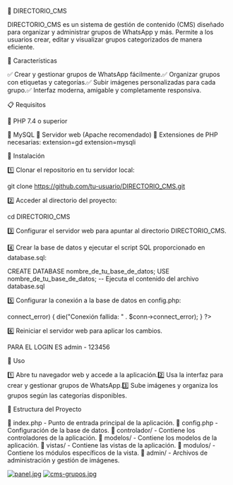 📌 DIRECTORIO_CMS

DIRECTORIO_CMS es un sistema de gestión de contenido (CMS) diseñado para organizar y administrar grupos de WhatsApp y más. Permite a los usuarios crear, editar y visualizar grupos categorizados de manera eficiente.

🚀 Características

✅ Crear y gestionar grupos de WhatsApp fácilmente.✅ Organizar grupos con etiquetas y categorías.✅ Subir imágenes personalizadas para cada grupo.✅ Interfaz moderna, amigable y completamente responsiva.

📋 Requisitos

🔹 PHP 7.4 o superior

🔹 MySQL
🔹 Servidor web (Apache recomendado)
🔹 Extensiones de PHP necesarias:
      extension=gd
      extension=mysqli  

🔧 Instalación

1️⃣ Clonar el repositorio en tu servidor local:

git clone https://github.com/tu-usuario/DIRECTORIO_CMS.git

2️⃣ Acceder al directorio del proyecto:

cd DIRECTORIO_CMS

3️⃣ Configurar el servidor web para apuntar al directorio DIRECTORIO_CMS.

4️⃣ Crear la base de datos y ejecutar el script SQL proporcionado en database.sql:

CREATE DATABASE nombre_de_tu_base_de_datos;
USE nombre_de_tu_base_de_datos;
-- Ejecuta el contenido del archivo database.sql

5️⃣ Configurar la conexión a la base de datos en config.php:

<?php
$servername = "localhost";
$username = "tu_usuario";
$password = "tu_contraseña";
$dbname = "nombre_de_tu_base_de_datos";

$conn = new mysqli($servername, $username, $password, $dbname);

if ($conn->connect_error) {
    die("Conexión fallida: " . $conn->connect_error);
}
?>

6️⃣ Reiniciar el servidor web para aplicar los cambios.

PARA EL LOGIN ES  admin - 123456

🎯 Uso

1️⃣ Abre tu navegador web y accede a la aplicación.2️⃣ Usa la interfaz para crear y gestionar grupos de WhatsApp.3️⃣ Sube imágenes y organiza los grupos según las categorías disponibles.

📂 Estructura del Proyecto

📌 index.php - Punto de entrada principal de la aplicación.
📌 config.php - Configuración de la base de datos.
📂 controlador/ - Contiene los controladores de la aplicación.
📂 modelos/ - Contiene los modelos de la aplicación.
📂 vistas/ - Contiene las vistas de la aplicación.
📂 modulos/ - Contiene los módulos específicos de la vista.
📂 admin/ - Archivos de administración y gestión de imágenes.

[![panel.jpg](https://i.postimg.cc/BQhz62Br/panel.jpg)](https://postimg.cc/bstgVDMg)
[![cms-grupos.jpg](https://i.postimg.cc/ZqNsV2zm/cms-grupos.jpg)](https://postimg.cc/1g9KzWz7)
